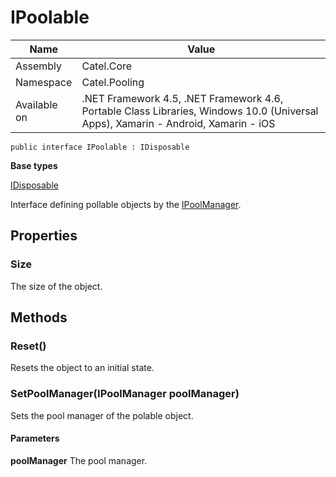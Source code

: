 

# IPoolable

Name|Value
---|---
Assembly|Catel.Core
Namespace|Catel.Pooling
Available on|.NET Framework 4.5, .NET Framework 4.6, Portable Class Libraries, Windows 10.0 (Universal Apps), Xamarin - Android, Xamarin - iOS

```
public interface IPoolable : IDisposable
```

**Base types**

[IDisposable]()


Interface defining pollable objects by the [IPoolManager](#).



## Properties

### Size

The size of the object.



## Methods

### Reset()

Resets the object to an initial state.



### SetPoolManager(IPoolManager poolManager)

Sets the pool manager of the polable object.

#### Parameters

**poolManager**
The pool manager.



